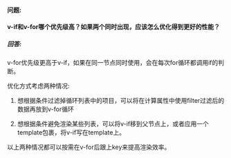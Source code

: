 #### 问题:

#### v-if和v-for哪个优先级高？如果两个同时出现，应该怎么优化得到更好的性能？



##### 回答:

v-for优先级更高于v-if，如果在同一节点同时使用，会在每次for循环都调用if的判断。



优化方式考虑两种情况:

1. 想根据条件过滤掉循环列表中的项目，可以将在计算属性中使用filter过滤后的数据再放到v-for循环

   

2. 想根据条件避免渲染某些列表，可以将v-if移到父节点上，或者应用一个template包裹，将v-if写在template上。



以上两种情况都可以按需在v-for后跟上key来提高渲染效率。



